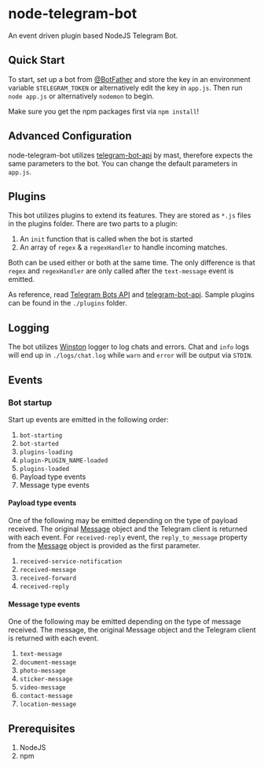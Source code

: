 # node-telegram-bot
An event driven plugin based NodeJS Telegram Bot.

## Quick Start
To start, set up a bot from <a href="http://telegram.me/botfather">@BotFather</a> and store the key in an environment variable `$TELEGRAM_TOKEN` or alternatively edit the key in `app.js`. Then run `node app.js` or alternatively `nodemon` to begin.

Make sure you get the npm packages first via `npm install`!

## Advanced Configuration
node-telegram-bot utilizes <a href="https://github.com/mast/telegram-bot-api">telegram-bot-api</a> by mast, therefore expects the same parameters to the bot. You can change the default parameters in `app.js`.

## Plugins
This bot utilizes plugins to extend its features. They are stored as `*.js` files in the plugins folder. There are two parts to a plugin: 

1. An `init` function that is called when the bot is started
2. An array of `regex` & a `regexHandler` to handle incoming matches. 

Both can be used either or both at the same time. The only difference is that `regex` and `regexHandler` are only called after the `text-message` event is emitted.

As reference, read <a href="https://core.telegram.org/bots/api">Telegram Bots API</a> and <a href="https://github.com/mast/telegram-bot-api">telegram-bot-api</a>. Sample plugins can be found in the `./plugins` folder. 

## Logging
The bot utilizes <a href="https://github.com/winstonjs/winston">Winston</a> logger to log chats and errors. Chat and `info` logs will end up in `./logs/chat.log` while `warn` and `error` will be output via `STDIN`.

## Events
### Bot startup
Start up events are emitted in the following order: 

1. `bot-starting`
2. `bot-started`
3. `plugins-loading`
  1. `plugin-PLUGIN_NAME-loaded`
4. `plugins-loaded`
5. Payload type events
6. Message type events

#### Payload type events
One of the following may be emitted depending on the type of payload received. The original <a href="https://core.telegram.org/bots/api#message">Message</a> object and the Telegram client is returned with each event. For `received-reply` event, the `reply_to_message` property from the <a href="https://core.telegram.org/bots/api#message">Message</a> object is provided as the first parameter.

1. `received-service-notification`
2. `received-message`
3. `received-forward`
4. `received-reply`

#### Message type events
One of the following may be emitted depending on the type of message received. The message, the original Message object and the Telegram client is returned with each event.

1. `text-message`
2. `document-message`
3. `photo-message`
4. `sticker-message`
5. `video-message`
6. `contact-message`
7. `location-message`

## Prerequisites

1. NodeJS
2. npm 
